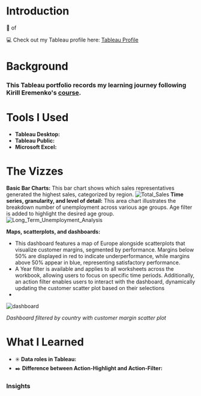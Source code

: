 # Introduction
:mega: of 

:computer: Check out my Tableau profile here: [Tableau Profile](https://public.tableau.com/app/profile/mei.liu4813/vizzes)
# Background
### This Tableau portfolio records my learning journey following Kirill Eremenko's [course](https://www.udemy.com/course/tableau10).
# Tools I Used
- **Tableau Desktop:**
- **Tableau Public:**
- **Microsoft Excel:**
# The Vizzes
**Basic Bar Charts:**
This bar chart shows which sales representatives generated the highest sales, categorized by region.
![Total_Sales](https://github.com/user-attachments/assets/6647d108-67f9-492a-84c5-f7fe7d929025)
**Time series, granularity, and level of detail:**
This area chart illustrates the breakdown number of unemployment across various age groups. Age filter is added to highlight the desired age group.
![Long_Term_Unemployment_Analysis](https://github.com/user-attachments/assets/8ce7544f-2987-439c-aee4-cd2bbe4412ea)


**Maps, scatterplots, and dashboards:**
- This dashboard features a map of Europe alongside scatterplots that visualize customer margins, segmented by performance. Margins below 50% are displayed in red to indicate underperformance, while margins above 50% appear in blue, representing satisfactory performance.
- A Year filter is available and applies to all worksheets across the workbook, allowing users to focus on specific time periods. Additionally, an action filter enables users to interact with the dashboard, dynamically updating the customer scatter plot based on their selections
- 
![dashboard](https://github.com/user-attachments/assets/4397f5d1-8f77-4793-a018-84db8a589718)

*Dashboard filtered by country with customer margin scatter plot*

# What I Learned
- :eight_spoked_asterisk: **Data roles in Tableau:**
- :black_nib: **Difference between Action-Highlight and Action-Filter:**
### Insights

